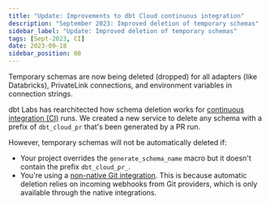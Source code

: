 ```yaml
---
title: "Update: Improvements to dbt Cloud continuous integration"
description: "September 2023: Improved deletion of temporary schemas"
sidebar_label: "Update: Improved deletion of temporary schemas"
tags: [Sept-2023, CI]
date: 2023-09-18
sidebar_position: 08
---
```


Temporary schemas are now being deleted (dropped) for all adapters (like Databricks), PrivateLink connections, and environment variables in connection strings. 

dbt Labs has rearchitected how schema deletion works for [continuous integration (CI)](/docs/deploy/continuous-integration) runs. We created a new service to delete any schema with a prefix of `dbt_cloud_pr` that's been generated by a PR run.

However, temporary schemas will not be automatically deleted if:
- Your project overrides the `generate_schema_name` macro but it doesn't contain the prefix `dbt_cloud_pr_`. 
- You're using a [non-native Git integration](/docs/deploy/ci-jobs#trigger-a-ci-job-with-the-api). This is because automatic deletion relies on incoming webhooks from Git providers, which is only available through the native integrations.
